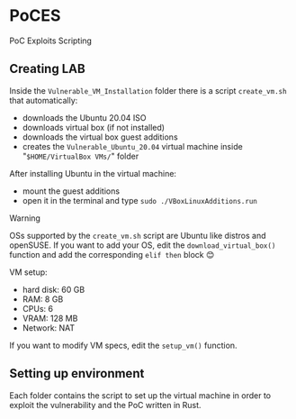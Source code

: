 # PoCES
PoC Exploits Scripting 

## Creating LAB
Inside the `Vulnerable_VM_Installation` folder there is a script `create_vm.sh` that automatically:
- downloads the Ubuntu 20.04 ISO
- downloads virtual box (if not installed)
- downloads the virtual box guest additions
- creates the `Vulnerable_Ubuntu_20.04` virtual machine inside "`$HOME/VirtualBox VMs/`" folder

After installing Ubuntu in the virtual machine:
- mount the guest additions
- open it in the terminal and type `sudo ./VBoxLinuxAdditions.run`

> [!WARNING]
> OSs supported by the `create_vm.sh` script are Ubuntu like distros and openSUSE.
> If you want to add your OS, edit the `download_virtual_box()` function and add the corresponding `elif then` block 😊


VM setup:
- hard disk: 60 GB
- RAM: 8 GB
- CPUs: 6
- VRAM: 128 MB
- Network: NAT

If you want to modify VM specs, edit the `setup_vm()` function.

## Setting up environment
Each folder contains the script to set up the virtual machine in order to exploit the vulnerability and the PoC written in Rust. 

